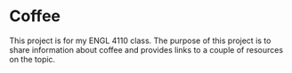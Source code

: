 # Coffee

This project is for my ENGL 4110 class. The purpose of this project is to share information about coffee and provides links to a couple of resources on the topic.
 
